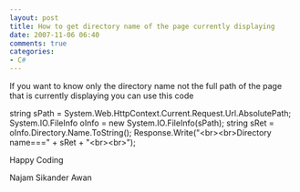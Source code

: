 ```yaml
---
layout: post
title: How to get directory name of the page currently displaying
date: 2007-11-06 06:40
comments: true
categories:
- C#
---
```

If you want to know only the directory name not the full path of the page that is currently displaying you can use this code

string sPath = System.Web.HttpContext.Current.Request.Url.AbsolutePath;
System.IO.FileInfo oInfo = new System.IO.FileInfo(sPath);
string sRet = oInfo.Directory.Name.ToString();
Response.Write("&lt;br&gt;&lt;br&gt;Directory name===" + sRet + "&lt;br&gt;&lt;br&gt;");

Happy Coding

Najam Sikander Awan
